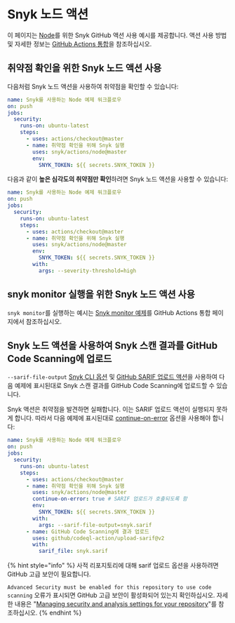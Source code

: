 # Snyk 노드 액션

이 페이지는 [Node](https://github.com/snyk/actions/tree/master/node)를 위한 Snyk GitHub 액션 사용 예시를 제공합니다. 액션 사용 방법 및 자세한 정보는 [GitHub Actions 통합](https://docs.snyk.io/integrations/ci-cd-integrations/github-actions-integration)을 참조하십시오.

## 취약점 확인을 위한 Snyk 노드 액션 사용

다음처럼 Snyk 노드 액션을 사용하여 취약점을 확인할 수 있습니다:

```yaml
name: Snyk를 사용하는 Node 예제 워크플로우
on: push
jobs:
  security:
    runs-on: ubuntu-latest
    steps:
      - uses: actions/checkout@master
      - name: 취약점 확인을 위해 Snyk 실행
        uses: snyk/actions/node@master
        env:
          SNYK_TOKEN: ${{ secrets.SNYK_TOKEN }}
```

다음과 같이 **높은 심각도의 취약점만 확인**하려면 Snyk 노드 액션을 사용할 수 있습니다:

```yaml
name: Snyk를 사용하는 Node 예제 워크플로우
on: push
jobs:
  security:
    runs-on: ubuntu-latest
    steps:
      - uses: actions/checkout@master
      - name: 취약점 확인을 위해 Snyk 실행
        uses: snyk/actions/node@master
        env:
          SNYK_TOKEN: ${{ secrets.SNYK_TOKEN }}
        with:
          args: --severity-threshold=high
```

## snyk monitor 실행을 위한 Snyk 노드 액션 사용

`snyk monitor`를 실행하는 예시는 [Snyk monitor 예제](https://docs.snyk.io/integrations/ci-cd-integrations/github-actions-integration#snyk-monitor-example)를 GitHub Actions 통합 페이지에서 참조하십시오.

## Snyk 노드 액션을 사용하여 Snyk 스캔 결과를 GitHub Code Scanning에 업로드

`--sarif-file-output` [Snyk CLI 옵션](https://docs.snyk.io/snyk-cli/cli-reference) 및 [GitHub SARIF 업로드 액션](https://docs.github.com/en/code-security/secure-coding/uploading-a-sarif-file-to-github)을 사용하여 다음 예제에 표시된대로 Snyk 스캔 결과를 GitHub Code Scanning에 업로드할 수 있습니다.

Snyk 액션은 취약점을 발견하면 실패합니다. 이는 SARIF 업로드 액션이 실행되지 못하게 합니다. 따라서 다음 예제에 표시된대로 [continue-on-error](https://docs.github.com/en/actions/reference/workflow-syntax-for-github-actions#jobsjob\_idstepscontinue-on-error) 옵션을 사용해야 합니다:

```yaml
name: Snyk를 사용하는 Node 예제 워크플로우
on: push
jobs:
  security:
    runs-on: ubuntu-latest
    steps:
      - uses: actions/checkout@master
      - name: 취약점 확인을 위해 Snyk 실행
        uses: snyk/actions/node@master
        continue-on-error: true # SARIF 업로드가 호출되도록 함
        env:
          SNYK_TOKEN: ${{ secrets.SNYK_TOKEN }}
        with:
          args: --sarif-file-output=snyk.sarif
      - name: GitHub Code Scanning에 결과 업로드
        uses: github/codeql-action/upload-sarif@v2
        with:
          sarif_file: snyk.sarif
```

{% hint style="info" %}
사적 리포지토리에 대해 sarif 업로드 옵션을 사용하려면 GitHub 고급 보안이 필요합니다. &#x20;

`Advanced Security must be enabled for this repository to use code scanning` 오류가 표시되면 GitHub 고급 보안이 활성화되어 있는지 확인하십시오. 자세한 내용은 "[Managing security and analysis settings for your repository](https://docs.github.com/en/repositories/managing-your-repositorys-settings-and-features/enabling-features-for-your-repository/managing-security-and-analysis-settings-for-your-repository)"를 참조하십시오.
{% endhint %}